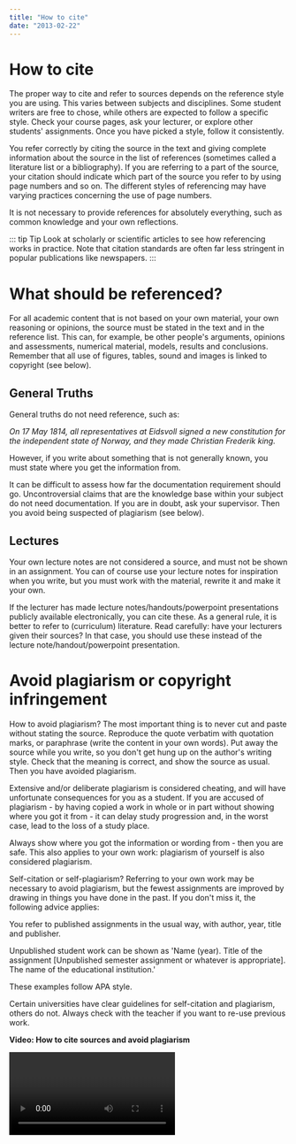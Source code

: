 ```yaml
---
title: "How to cite"
date: "2013-02-22"
---
```


# How to cite

The proper way to cite and refer to sources depends on the reference style you are using. This varies between subjects and disciplines. Some student writers are free to chose, while others are expected to follow a specific style. Check your course pages, ask your lecturer, or explore other students' assignments. Once you have picked a style, follow it consistently. 

You refer correctly by citing the source in the text and giving complete information about the source in the list of references (sometimes called a literature list or a bibliography). If you are referring to a part of the source, your citation should indicate which part of the source you refer to by using page numbers and so on. The different styles of referencing may have varying practices concerning the use of page numbers. 

It is not necessary to provide references for absolutely everything, such as common knowledge and your own reflections. 

::: tip Tip
Look at scholarly or scientific articles to see how referencing works in practice. Note that citation standards are often far less stringent in popular publications like newspapers.
:::

# What should be referenced?

For all academic content that is not based on your own material, your own reasoning or opinions, the source must be stated in the text and in the reference list. This can, for example, be other people's arguments, opinions and assessments, numerical material, models, results and conclusions. Remember that all use of figures, tables, sound and images is linked to copyright (see below).

## General Truths

General truths do not need reference, such as:

_On 17 May 1814, all representatives at Eidsvoll signed a new constitution for the independent state of Norway, and they made Christian Frederik king._

However, if you write about something that is not generally known, you must state where you get the information from.

It can be difficult to assess how far the documentation requirement should go. Uncontroversial claims that are the knowledge base within your subject do not need documentation. If you are in doubt, ask your supervisor. Then you avoid being suspected of plagiarism (see below).

## Lectures

Your own lecture notes are not considered a source, and must not be shown in an assignment. You can of course use your lecture notes for inspiration when you write, but you must work with the material, rewrite it and make it your own.

If the lecturer has made lecture notes/handouts/powerpoint presentations publicly available electronically, you can cite these. As a general rule, it is better to refer to (curriculum) literature. Read carefully: have your lecturers given their sources? In that case, you should use these instead of the lecture note/handout/powerpoint presentation.

# Avoid plagiarism or copyright infringement

How to avoid plagiarism? The most important thing is to never cut and paste without stating the source. Reproduce the quote verbatim with quotation marks, or paraphrase (write the content in your own words). Put away the source while you write, so you don't get hung up on the author's writing style. Check that the meaning is correct, and show the source as usual. Then you have avoided plagiarism.

Extensive and/or deliberate plagiarism is considered cheating, and will have unfortunate consequences for you as a student. If you are accused of plagiarism - by having copied a work in whole or in part without showing where you got it from - it can delay study progression and, in the worst case, lead to the loss of a study place.

Always show where you got the information or wording from - then you are safe. This also applies to your own work: plagiarism of yourself is also considered plagiarism.

Self-citation or self-plagiarism? Referring to your own work may be necessary to avoid plagiarism, but the fewest assignments are improved by drawing in things you have done in the past. If you don't miss it, the following advice applies:

You refer to published assignments in the usual way, with author, year, title and publisher.

Unpublished student work can be shown as 'Name (year). Title of the assignment [Unpublished semester assignment or whatever is appropriate]. The name of the educational institution.'

These examples follow APA style.

Certain universities have clear guidelines for self-citation and plagiarism, others do not. Always check with the teacher if you want to re-use previous work.

**Video: How to cite sources and avoid plagiarism**

<Video id="esfZOcBIB6w" title="How to cite sources and avoid plagiarism" />


## Copyright

Copyright is the right the creator of an intellectual work has to the work. The intellectual work can be a literary, scientific or artistic work, and the creator is called the author. Copyright is regulated in the 2018 Copyright Act, also known as the [Intellectual Property Act](https://lovdata.no/dokument/NL/lov/2018-06-15-40). The main rule in the Copyright Act is that the author has the exclusive right to produce a copy of the work and to make it available to others. This economic right lasts for 70 years after the originator has passed away, and then the work becoms public domain, as it is called.

In addition to the financial right of control that the author has, comes the ideal one - that is, the right to be named and protected against the intellectual work being used in an offensive way. Note that the ideal right does not expire. Violation of applicable copyright rules can have unfortunate consequences. Plagiarism is presenting others' results, thoughts, ideas or formulations as if they were one's own. This is considered intellectual theft according to the [Copyright Act](https://lovdata.no/dokument/NL/lov/2018-06-15-40). 

For more on copyright, see [DelRett](https://delrett.no/), which is a public guidance service on copyright.


# References and quotations

Academic publications have formal rules for citation and referencing that vary between different fields, journals, and so on. There are, for example, standard abbreviatons that are commonly used in citations. 

::: details Abbreviations 

There are some standard abbreviations that are used when citing sources. Below is a list of some of the most common abbreviations. Remember that all abbreviations should have a period/full stop after them.
- **v.** Volume 
- **anon.** Anonymous. Unknown author
- **c.** Circa. Used when approximating a date, for example c.1978
- **et al.** And others. Used to shorten a list of authors e.g. Smith et al.
- **ch.** Chapter 
- **ed(s).** Editor(s)
- **p.** Page or pp. Pages
- **n.d.** No date. Used for sources without a given publication date
::: 

Below you will find some examples of direct and indirect citations using the APA style.

## Quotations 

When you use an excerpt from a text in your own text, it is a quotation. There are several ways to do this. The examples below are based on the referencing style APA 7th edition.


### Direct quotations 
In a direct quotation, you reproduce exactly (word for word, including emphasis, etc.) what another author has written. Excerpts consisting of less than 40 words (or three lines) are typed directly into your text and indicated by quotation marks ('blah' or "blah").

::: eksempel Example

'Students (and researchers) in the social sciences and humanities must write within an academic genre. The distinctive feature of this genre is _discussion_' (Førland, 1996, p.11).

Source: Førland, T.E. (1996). _Drøft! Lærebok i oppgaveskriving_. Oslo: Gyldendal.
::: 

Quotations of more than 40 words (in the APA style) should be placed in their own indented paragraph. In this case, quotation marks are not used.

### Paraphrasing 

When citing an author, you may wish to reformulate their ideas using your own words. This form of indirect quotation can help create a better flow in your text. When you paraphrase, you are rephrasing what another author has written. You should change both the words and the word order, and rewrite what they have said using your own language. However, you should be careful that you are not changing the underlying ideas in any way, and that the meaning of the original text is retained. 

::: eksempel Example 

Førland (1996, p. 11) points out that students within the human sciences must learn to write in an academic genre. 

The academic genre is characterised by discussion, and all students with the human sciences must learn to use it according to Førland (1996, p. 11).
::: 

### Making changes to a quotation 

Just as with paraphrasing, sometimes it might be necessary to make smaller changes to a quotation. Examples of such changes might be removing parts that are unnecessary for your argument or adding words to help the reader understand the context of the quote. The main principle when making changes is that all additions or omissions should be emphasised. If you have a long citation with irrelevant passages, it may be appropriate to completely remove parts of the citation. This must be clearly marked, for example with an ellipsis (three dots) in square brackets […] or normal parentheses (…). Omissions of just one or two words can be marked with just an ellipsis and no brackets, while parentheses should be used for longer omissions.  

::: eksempel Example
'Students ... must write within an academic genre. The distinctive feature of this genre is _discussion_' (Førland, 1996, p. 11).
::: 

If you want to add or replace something in a citation, this should be highlighted by using brackets.

::: eksempel Example
'Students (and researchers) [in the human sciences] must write within an academic genre' (Førland, 1996, p.11). 
::: 

If you add or remove italics in the quotation, add 'emphasis added' or 'emphasis removed' after the page number. 

::: eksempel Example 

'Students (and researchers) in the social sciences and humanities must write within an academic genre. The distinctive feature of this genre is discussion' (Førland, 1996, p.11, emphasis removed).
::: 

In case of errata in the original, this can be marked by the Latin '\[_sic._\]', which means 'thus was it written'. _Sic._ can also mean that the quotation is unusual, but correctly reproduced.


### Secondary references
As a rule, you should only cite from works that you have read. However, if the original source is not available, or is written in a language that you do not understand, you can refer to others’ use of it:

::: eksempel Example

Beck and Beck-Gemsheim referenced in Kloster (2003, p.4) talk about three stages that women and men have gone through in the move from a traditional to a modern society.
There are three stages that the relationship between women and men have gone through in the move from a traditional to a modern society (Beck & Beck-Gemsheim in Kloster, 2003, p.4).

:::

### Notes and appendices
- Limit use of notes.
- Notes can be used for additional information that does not fit naturally with the rest of your text. They provide information that is not essential for understanding the main content.
- You can choose between footnotes at the bottom of a page, or endnotes at the back of the chapter/assignment. Notes are normally set in a smaller font size than the main text.
- Exactly how you make references to notes will depend on what referencing style you are using. 
- Appendices can be tables or figures which are included in the assignment, questionnaires, observation forms, interview guides and other such additions which are not included in the main body of your text. Appendices must be numbered and included after the reference list.

### Tools for managing references
For longer assignments such as a bachelor or master thesis, you may be able to manage your references more effectively with the use of a reference management system such as EndNote, ReferenceManager, Zotero or Mendeley. The reference tool will automatically create a reference list for the references in your text. You can also easily change your choice of referencing style if needed. Check with student services what reference management systems you have access to in your institution. Zotero and Mendeley are free and available to anyone.

***Exporting your references from a database***
Instead of copying references, you can often export them directly from the database where you found them. This will simplify the writing process and minimize errors in your referencing. 

## QUIZ: What type of reference is this?

<QuizEn v-bind:quizNum=2 />
